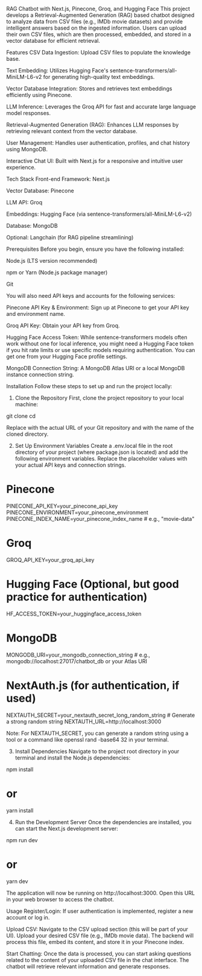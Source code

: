 RAG Chatbot with Next.js, Pinecone, Groq, and Hugging Face
This project develops a Retrieval-Augmented Generation (RAG) based chatbot designed to analyze data from CSV files (e.g., IMDb movie datasets) and provide intelligent answers based on the ingested information. Users can upload their own CSV files, which are then processed, embedded, and stored in a vector database for efficient retrieval.

Features
CSV Data Ingestion: Upload CSV files to populate the knowledge base.

Text Embedding: Utilizes Hugging Face's sentence-transformers/all-MiniLM-L6-v2 for generating high-quality text embeddings.

Vector Database Integration: Stores and retrieves text embeddings efficiently using Pinecone.

LLM Inference: Leverages the Groq API for fast and accurate large language model responses.

Retrieval-Augmented Generation (RAG): Enhances LLM responses by retrieving relevant context from the vector database.

User Management: Handles user authentication, profiles, and chat history using MongoDB.

Interactive Chat UI: Built with Next.js for a responsive and intuitive user experience.

Tech Stack
Front-end Framework: Next.js

Vector Database: Pinecone

LLM API: Groq

Embeddings: Hugging Face (via sentence-transformers/all-MiniLM-L6-v2)

Database: MongoDB

Optional: Langchain (for RAG pipeline streamlining)

Prerequisites
Before you begin, ensure you have the following installed:

Node.js (LTS version recommended)

npm or Yarn (Node.js package manager)

Git

You will also need API keys and accounts for the following services:

Pinecone API Key & Environment: Sign up at Pinecone to get your API key and environment name.

Groq API Key: Obtain your API key from Groq.

Hugging Face Access Token: While sentence-transformers models often work without one for local inference, you might need a Hugging Face token if you hit rate limits or use specific models requiring authentication. You can get one from your Hugging Face profile settings.

MongoDB Connection String: A MongoDB Atlas URI or a local MongoDB instance connection string.

Installation
Follow these steps to set up and run the project locally:

1. Clone the Repository
First, clone the project repository to your local machine:

git clone <your-repository-url>
cd <your-project-folder>

Replace <your-repository-url> with the actual URL of your Git repository and <your-project-folder> with the name of the cloned directory.

2. Set Up Environment Variables
Create a .env.local file in the root directory of your project (where package.json is located) and add the following environment variables. Replace the placeholder values with your actual API keys and connection strings.

# Pinecone
PINECONE_API_KEY=your_pinecone_api_key
PINECONE_ENVIRONMENT=your_pinecone_environment
PINECONE_INDEX_NAME=your_pinecone_index_name # e.g., "movie-data"

# Groq
GROQ_API_KEY=your_groq_api_key

# Hugging Face (Optional, but good practice for authentication)
HF_ACCESS_TOKEN=your_huggingface_access_token

# MongoDB
MONGODB_URI=your_mongodb_connection_string # e.g., mongodb://localhost:27017/chatbot_db or your Atlas URI

# NextAuth.js (for authentication, if used)
NEXTAUTH_SECRET=your_nextauth_secret_long_random_string # Generate a strong random string
NEXTAUTH_URL=http://localhost:3000

Note: For NEXTAUTH_SECRET, you can generate a random string using a tool or a command like openssl rand -base64 32 in your terminal.

3. Install Dependencies
Navigate to the project root directory in your terminal and install the Node.js dependencies:

npm install
# or
yarn install

4. Run the Development Server
Once the dependencies are installed, you can start the Next.js development server:

npm run dev
# or
yarn dev

The application will now be running on http://localhost:3000. Open this URL in your web browser to access the chatbot.

Usage
Register/Login: If user authentication is implemented, register a new account or log in.

Upload CSV: Navigate to the CSV upload section (this will be part of your UI). Upload your desired CSV file (e.g., IMDb movie data). The backend will process this file, embed its content, and store it in your Pinecone index.

Start Chatting: Once the data is processed, you can start asking questions related to the content of your uploaded CSV file in the chat interface. The chatbot will retrieve relevant information and generate responses.